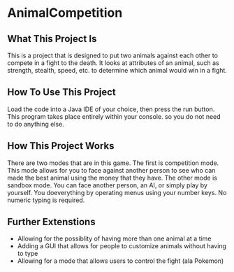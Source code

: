 # AnimalCompetition

## What This Project Is

This is a project that is designed to put two animals against each other to compete in a fight to the death. It looks at attributes of an animal, such as strength, stealth, speed, etc. to determine which animal would win in a fight.

## How To Use This Project

Load the code into a Java IDE of your choice, then press the run button. This program takes place entirely within your console. so you do not need to do anything else.

## How This Project Works

There are two modes that are in this game. The first is competition mode. This mode allows for you to face against another person to see who can made the best animal using the money that they have. The other mode is sandbox mode. You can face another person, an AI, or simply play by yourself. You doeverything by operating menus using your number keys. No numeric typing is required. 

## Further Extenstions

- Allowing for the possiblity of having more than one animal at a time
- Adding a GUI that allows for people to customize animals without having to type
- Allowing for a mode that allows users to control the fight (ala Pokemon)



